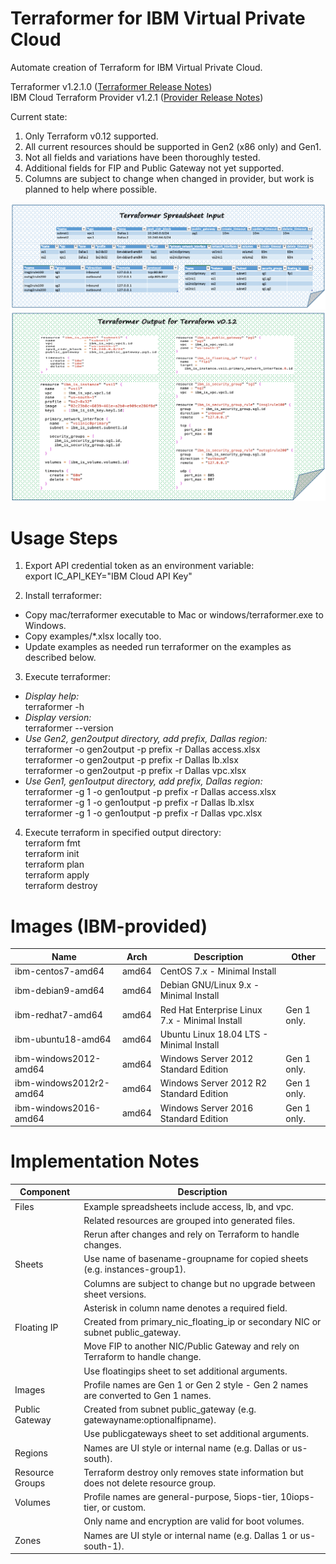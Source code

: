 # Terraformer for IBM Virtual Private Cloud

Automate creation of Terraform for IBM Virtual Private Cloud.

Terraformer v1.2.1.0 ([Terraformer Release Notes](releases.md))\
IBM Cloud Terraform Provider v1.2.1 ([Provider Release Notes](https://github.com/IBM-Cloud/terraform-provider-ibm/releases))

Current state: 
1. Only Terraform v0.12 supported.
2. All current resources should be supported in Gen2 (x86 only) and Gen1.
3. Not all fields and variations have been thoroughly tested.
4. Additional fields for FIP and Public Gateway not yet supported.
5. Columns are subject to change when changed in provider, but work is planned to help where possible.

![TerraformerInputExample](/images/terraformerinputexample.png)
![TerraformerOutputExample12](/images/terraformeroutputexample12.png)

# Usage Steps

1. Export API credential token as an environment variable:\
export IC_API_KEY="IBM Cloud API Key"

2. Install terraformer:
- Copy mac/terraformer executable to Mac or windows/terraformer.exe to Windows.
- Copy examples/*.xlsx locally too.
- Update examples as needed run terraformer on the examples as described below.

3. Execute terraformer:
- *Display help:*\
terraformer -h
- *Display version:*\
terraformer --version
- *Use Gen2, gen2output directory, add prefix, Dallas region:*\
terraformer -o gen2output -p prefix -r Dallas access.xlsx\
terraformer -o gen2output -p prefix -r Dallas lb.xlsx\
terraformer -o gen2output -p prefix -r Dallas vpc.xlsx
- *Use Gen1, gen1output directory, add prefix, Dallas region:*\
terraformer -g 1 -o gen1output -p prefix -r Dallas access.xlsx\
terraformer -g 1 -o gen1output -p prefix -r Dallas lb.xlsx\
terraformer -g 1 -o gen1output -p prefix -r Dallas vpc.xlsx

4. Execute terraform in specified output directory:\
terraform fmt\
terraform init\
terraform plan\
terraform apply\
terraform destroy

# Images (IBM-provided)

| Name | Arch | Description | Other |
| --- | --- | --- | --- |
| ibm-centos7-amd64 | amd64 | CentOS 7.x - Minimal Install | |
| ibm-debian9-amd64 | amd64 | Debian GNU/Linux 9.x - Minimal Install | |
| ibm-redhat7-amd64 | amd64 | Red Hat Enterprise Linux 7.x - Minimal Install | Gen 1 only. |
| ibm-ubuntu18-amd64 | amd64 | Ubuntu Linux 18.04 LTS - Minimal Install | |
| ibm-windows2012-amd64 | amd64 | Windows Server 2012 Standard Edition | Gen 1 only. |
| ibm-windows2012r2-amd64 | amd64 | Windows Server 2012 R2 Standard Edition | Gen 1 only. |
| ibm-windows2016-amd64 | amd64 | Windows Server 2016 Standard Edition | Gen 1 only. |

# Implementation Notes

| Component | Description |
| --- | --- |
| Files | Example spreadsheets include access, lb, and vpc. |
| | Related resources are grouped into generated files. |
| | Rerun after changes and rely on Terraform to handle changes. |
| Sheets | Use name of basename-groupname for copied sheets (e.g. instances-group1). |
| | Columns are subject to change but no upgrade between sheet versions. |
| | Asterisk in column name denotes a required field. |
| Floating IP | Created from primary_nic_floating_ip or secondary NIC or subnet public_gateway. |
| | Move FIP to another NIC/Public Gateway and rely on Terraform to handle change. |
| | Use floatingips sheet to set additional arguments. |
| Images | Profile names are Gen 1 or Gen 2 style - Gen 2 names are converted to Gen 1 names. |
| Public Gateway | Created from subnet public_gateway (e.g. gatewayname:optionalfipname). |  
| | Use publicgateways sheet to set additional arguments. |
| Regions | Names are UI style or internal name (e.g. Dallas or us-south). |
| Resource Groups | Terraform destroy only removes state information but does not delete resource group.
| Volumes | Profile names are general-purpose, 5iops-tier, 10iops-tier, or custom. |
| | Only name and encryption are valid for boot volumes. |
| Zones | Names are UI style or internal name (e.g. Dallas 1 or us-south-1). |
